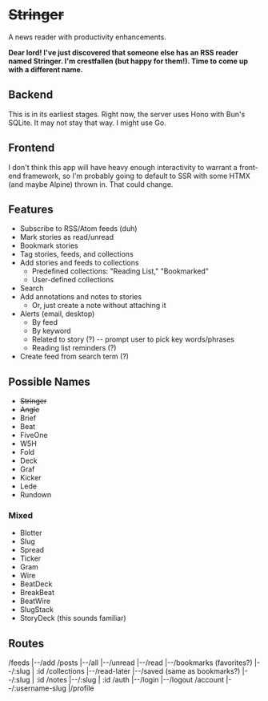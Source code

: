 # ~~Stringer~~
A news reader with productivity enhancements.

__Dear lord! I've just discovered that someone else has an RSS reader named Stringer. I'm crestfallen (but happy for them!). Time to come up with a different name.__

## Backend
This is in its earliest stages. Right now, the server uses Hono with Bun's SQLite. It may not stay that way. I might use Go.

## Frontend
I don't think this app will have heavy enough interactivity to warrant a front-end framework, so I'm probably going to default to SSR with some HTMX (and maybe Alpine) thrown in. That could change.

## Features
- Subscribe to RSS/Atom feeds (duh)
- Mark stories as read/unread
- Bookmark stories
- Tag stories, feeds, and collections
- Add stories and feeds to collections
  - Predefined collections: "Reading List," "Bookmarked"
  - User-defined collections
- Search
- Add annotations and notes to stories
  - Or, just create a note without attaching it
- Alerts (email, desktop)
  - By feed
  - By keyword
  - Related to story (?) -- prompt user to pick key words/phrases
  - Reading list reminders (?)
- Create feed from search term (?)

## Possible Names
- ~~Stringer~~
- ~~Angle~~
- Brief
- Beat
- FiveOne
- W5H
- Fold
- Deck
- Graf
- Kicker
- Lede
- Rundown

### Mixed
- Blotter
- Slug
- Spread
- Ticker
- Gram
- Wire
- BeatDeck
- BreakBeat
- BeatWire
- SlugStack
- StoryDeck (this sounds familiar)

## Routes
/feeds
 |--/add
/posts
 |--/all
 |--/unread
 |--/read
 |--/bookmarks (favorites?)
 |--/:slug | :id
/collections
 |--/read-later
 |--/saved (same as bookmarks?)
 |--/:slug | :id
/notes
 |--/:slug | :id
/auth
 |--/login
 |--/logout
/account
 |--/:username-slug
     |/profile